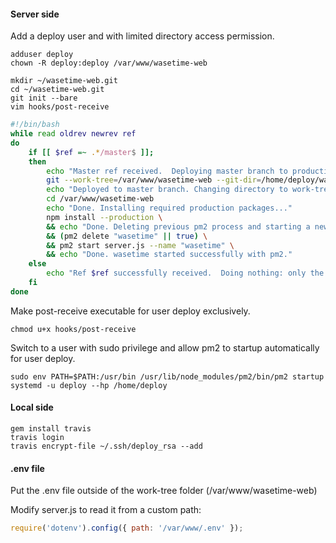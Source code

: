 #### Server side

Add a deploy user and with limited directory access permission.

```
adduser deploy
chown -R deploy:deploy /var/www/wasetime-web
```

```
mkdir ~/wasetime-web.git
cd ~/wasetime-web.git
git init --bare
vim hooks/post-receive
```

```bash
#!/bin/bash
while read oldrev newrev ref
do
    if [[ $ref =~ .*/master$ ]];
    then
        echo "Master ref received.  Deploying master branch to production..."
        git --work-tree=/var/www/wasetime-web --git-dir=/home/deploy/wasetime-web.git checkout -f
        echo "Deployed to master branch. Changing directory to work-tree"
        cd /var/www/wasetime-web
        echo "Done. Installing required production packages..."
        npm install --production \
        && echo "Done. Deleting previous pm2 process and starting a new one..." \
        && (pm2 delete "wasetime" || true) \
        && pm2 start server.js --name "wasetime" \
        && echo "Done. wasetime started successfully with pm2."
    else
        echo "Ref $ref successfully received.  Doing nothing: only the master branch may be deployed on this server."
    fi
done
```

Make post-receive executable for user deploy exclusively.

```
chmod u+x hooks/post-receive
```

Switch to a user with sudo privilege and allow pm2 to startup automatically for user deploy.

```
sudo env PATH=$PATH:/usr/bin /usr/lib/node_modules/pm2/bin/pm2 startup systemd -u deploy --hp /home/deploy
```

#### Local side

```
gem install travis
travis login
travis encrypt-file ~/.ssh/deploy_rsa --add
```

#### .env file

Put the .env file outside of the work-tree folder (/var/www/wasetime-web)

Modify server.js to read it from a custom path:

```javascript
require('dotenv').config({ path: '/var/www/.env' });
```

